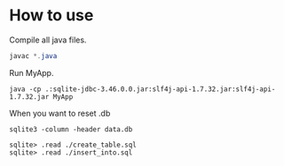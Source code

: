 # How to use
Compile all java files.
```java
javac *.java
```

Run MyApp.
```
java -cp .:sqlite-jdbc-3.46.0.0.jar:slf4j-api-1.7.32.jar:slf4j-api-1.7.32.jar MyApp
```

When you want to reset .db
```
sqlite3 -column -header data.db 

sqlite> .read ./create_table.sql
sqlite> .read ./insert_into.sql
```
